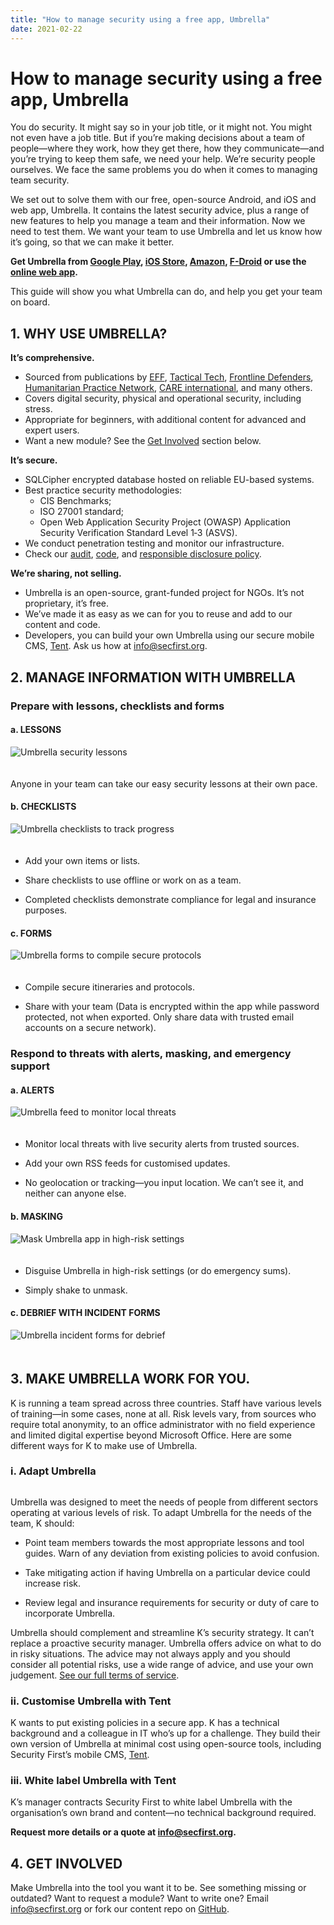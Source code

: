 ```yaml
---
title: "How to manage security using a free app, Umbrella"
date: 2021-02-22
---
```


# How to manage security using a free app, Umbrella

You do security. It might say so in your job title, or it might not. You might not even have a job title. But if you’re making decisions about a team of people—where they work, how they get there, how they communicate—and you’re trying to keep them safe, we need your help. 
We’re security people ourselves. We face the same problems you do when it comes to managing team security. 

We set out to solve them with our free, open-source Android,  and iOS and web app, Umbrella. It contains the latest security advice, plus a range of new features to help you manage a team and their information. 
Now we need to test them. We want your team to use Umbrella and let us know how it’s going, so that we can make it better. 


**Get Umbrella from [Google Play](https://play.google.com/store/apps/details?id=org.secfirst.umbrella), [iOS Store](https://apps.apple.com/us/app/umbrella-security/id1453715310), [Amazon](https://www.amazon.com/Security-First-Umbrella-made-easy/dp/B01AKN9M1Y), [F-Droid](https://secfirst.org/fdroid/repo/?fingerprint=39EB57052F8D684514176819D1645F6A0A7BD943DBC31AB101949006AC0BC228) or use the [online web app](https://umbrella.secfirst.org).**

This guide will show you what Umbrella can do, and help you get your team on board. 

## 1. WHY USE UMBRELLA? 
**It’s comprehensive.** 
- Sourced from publications by [EFF](https://www.eff.org/), [Tactical Tech](https://www.tacticaltech.org/), [Frontline Defenders](https://www.frontlinedefenders.org/), [Humanitarian Practice Network](https://odihpn.org/), [CARE international](https://www.care-international.org/), and many others. 
- Covers digital security, physical and operational security, including stress. 
- Appropriate for beginners, with additional content for advanced and expert users. 
- Want a new module? See the [Get Involved](#4-get-involved) section below. 

**It’s secure.** 
- SQLCipher encrypted database hosted on reliable EU-based systems. 
- Best practice security methodologies:
    - CIS Benchmarks; 
    - ISO 27001 standard;
    - Open Web Application Security Project (OWASP) Application Security Verification Standard Level 1‐3 (ASVS). 
- We conduct penetration testing and monitor our infrastructure. 
- Check our [audit]( https://secfirst.org/150922_iSEC_Security%20First_Umbrella_Final_2015-06-26_v1.1.pdf), [code](https://github.com/securityfirst/), and [responsible disclosure policy](https://secfirst.org/legal/).

**We’re sharing, not selling.**
- Umbrella is an open-source, grant-funded project for NGOs. It’s not proprietary, it’s free. 
- We’ve made it as easy as we can for you to reuse and add to our content and code. 
- Developers, you can build your own Umbrella using our secure mobile CMS, [Tent](https://secfirst.org/tent/). Ask us how at [info@secfirst.org](mailto:info@secfirst.org).

## 2. MANAGE INFORMATION WITH UMBRELLA

### Prepare with lessons, checklists and forms
 
#### a. LESSONS

<div class="img-fluid" style="text-align:left;">
    <img src="/imgs/blog/umbrella-lessons.png" style="margin-left:0; margin-bottom:20px;" alt="Umbrella security lessons">
</div>

Anyone in your team can take our easy security lessons at their own pace. 

#### b. CHECKLISTS

<div class="img-fluid" style="text-align:left;">
    <img src="/imgs/blog/umbrella-checklists.png" style="margin-left:0; margin-bottom:20px;" alt="Umbrella checklists to track progress">
</div>


- Add your own items or lists.

- Share checklists to use offline or work on as a team. 

- Completed checklists demonstrate compliance for legal and insurance purposes.

#### c. FORMS

<div class="img-fluid" style="text-align:left;">
    <img src="/imgs/blog/umbrella-forms.png" style="margin-left:0; margin-bottom:20px;" alt="Umbrella forms to compile secure protocols">
</div>

- Compile secure itineraries and protocols.

- Share with your team (Data is encrypted within the app while password protected, not when exported. Only share data with trusted email accounts on a secure network). 

### Respond to threats with alerts, masking, and emergency support

#### a. ALERTS

<div class="img-fluid" style="text-align:left;">
    <img src="/imgs/blog/umbrella-feed.png" style="margin-left:0; margin-bottom:20px;" alt="Umbrella feed to monitor local threats">
</div>

- Monitor local threats with live security alerts from trusted sources. 

- Add your own RSS feeds for customised updates. 

- No geolocation or tracking—you input location. We can’t see it, and neither can anyone else. 

#### b. MASKING

<div class="img-fluid" style="text-align:left;">
    <img src="/imgs/blog/umbrella-mask.png" style="margin-left:0; margin-bottom:20px;" alt="Mask Umbrella app in high-risk settings">
</div>

- Disguise Umbrella in high-risk settings (or do emergency sums).

- Simply shake to unmask. 

#### c. DEBRIEF WITH INCIDENT FORMS

<div class="img-fluid" style="text-align:left;">
    <img src="/imgs/blog/umbrella-incident.png" style="margin-left:0; margin-bottom:20px;" alt="Umbrella incident forms for debrief">
</div>

## 3. MAKE UMBRELLA WORK FOR YOU.

K is running a team spread across three countries. Staff have various levels of training—in some cases, none at all. Risk levels vary, from sources who require total anonymity, to an office administrator with no field experience and limited digital expertise beyond Microsoft Office. Here are some different ways for K to make use of Umbrella. 

### i. Adapt Umbrella

<div class="img-fluid float-left">
    <img src="/imgs/tent-logo.png" alt="">
</div>

Umbrella was designed to meet the needs of people from different sectors operating at various levels of risk. 
To adapt Umbrella for the needs of the team, K should: 

- Point team members towards the most appropriate lessons and tool guides. 
Warn of any deviation from existing policies to avoid confusion.

- Take mitigating action if having Umbrella on a particular device could increase risk.
- Review legal and insurance requirements for security or duty of care to incorporate Umbrella.

Umbrella should complement and streamline K’s security strategy. It can’t replace a proactive security manager. Umbrella offers advice on what to do in risky situations. The advice may not always apply and you should consider all potential risks, use a wide range of advice, and use your own judgement. [See our full terms of service](https://secfirst.org/legal). 

### ii. Customise Umbrella with Tent
K wants to put existing policies in a secure app.  K has a technical background and a colleague in IT who’s up for a challenge. They build their own version of Umbrella at minimal cost using open-source tools, including Security First’s mobile CMS, [Tent](https://secfirst.org/tent/).

### iii. White label Umbrella with Tent
K’s manager contracts Security First to white label Umbrella with the organisation’s own brand and content—no technical background required.

**Request more details or a quote at [info@secfirst.org](mailto:info@secfirst.org).**
 
## 4. GET INVOLVED
Make Umbrella into the tool you want it to be. 
See something missing or outdated? 
Want to request a module? 
Want to write one? 
Email info@secfirst.org or fork our content repo on [GitHub](https://github.com/securityfirst/tent-content). 




